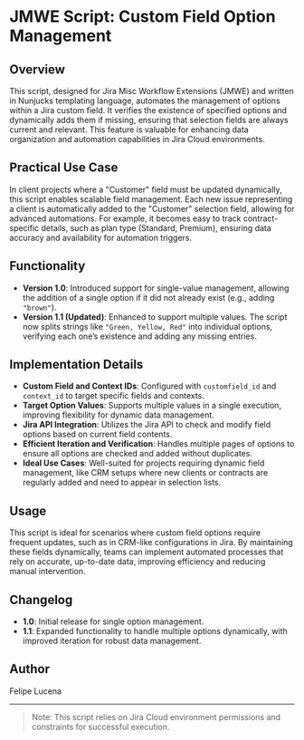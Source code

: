 # JMWE Script: Custom Field Option Management

## Overview
This script, designed for Jira Misc Workflow Extensions (JMWE) and written in Nunjucks templating language, automates the management of options within a Jira custom field. It verifies the existence of specified options and dynamically adds them if missing, ensuring that selection fields are always current and relevant. This feature is valuable for enhancing data organization and automation capabilities in Jira Cloud environments.

## Practical Use Case
In client projects where a "Customer" field must be updated dynamically, this script enables scalable field management. Each new issue representing a client is automatically added to the "Customer" selection field, allowing for advanced automations. For example, it becomes easy to track contract-specific details, such as plan type (Standard, Premium), ensuring data accuracy and availability for automation triggers.

## Functionality
- **Version 1.0**: Introduced support for single-value management, allowing the addition of a single option if it did not already exist (e.g., adding `"brown"`).
- **Version 1.1 (Updated)**: Enhanced to support multiple values. The script now splits strings like `"Green, Yellow, Red"` into individual options, verifying each one’s existence and adding any missing entries.

## Implementation Details
- **Custom Field and Context IDs**: Configured with `customfield_id` and `context_id` to target specific fields and contexts.
- **Target Option Values**: Supports multiple values in a single execution, improving flexibility for dynamic data management.
- **Jira API Integration**: Utilizes the Jira API to check and modify field options based on current field contents.
- **Efficient Iteration and Verification**: Handles multiple pages of options to ensure all options are checked and added without duplicates.
- **Ideal Use Cases**: Well-suited for projects requiring dynamic field management, like CRM setups where new clients or contracts are regularly added and need to appear in selection lists.

## Usage
This script is ideal for scenarios where custom field options require frequent updates, such as in CRM-like configurations in Jira. By maintaining these fields dynamically, teams can implement automated processes that rely on accurate, up-to-date data, improving efficiency and reducing manual intervention.

## Changelog
- **1.0**: Initial release for single option management.
- **1.1**: Expanded functionality to handle multiple options dynamically, with improved iteration for robust data management.

## Author
Felipe Lucena

---

> Note: This script relies on Jira Cloud environment permissions and constraints for successful execution.
